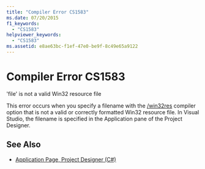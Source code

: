 ```yaml
---
title: "Compiler Error CS1583"
ms.date: 07/20/2015
f1_keywords: 
  - "CS1583"
helpviewer_keywords: 
  - "CS1583"
ms.assetid: e8ae63bc-f1ef-47e0-be9f-8c49e65a9122
---
```

# Compiler Error CS1583
'file' is not a valid Win32 resource file  
  
 This error occurs when you specify a filename with the [/win32res](../../csharp/language-reference/compiler-options/win32res-compiler-option.md) compiler option that is not a valid or correctly formatted Win32 resource file. In Visual Studio, the filename is specified in the Application pane of the Project Designer.  
  
## See Also

- [Application Page, Project Designer (C#)](/visualstudio/ide/reference/application-page-project-designer-csharp)

